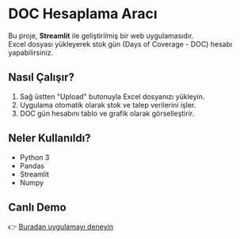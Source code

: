 # DOC Hesaplama Aracı

Bu proje, **Streamlit** ile geliştirilmiş bir web uygulamasıdır.  
Excel dosyası yükleyerek stok gün (Days of Coverage - DOC) hesabı yapabilirsiniz.

## Nasıl Çalışır?
1. Sağ üstten "Upload" butonuyla Excel dosyanızı yükleyin.  
2. Uygulama otomatik olarak stok ve talep verilerini işler.  
3. DOC gün hesabını tablo ve grafik olarak görselleştirir.  

## Neler Kullanıldı?
- Python 3  
- Pandas  
- Streamlit  
- Numpy  

## Canlı Demo
👉 [Buradan uygulamayı deneyin](https://senin-uygulaman.streamlit.app/)
